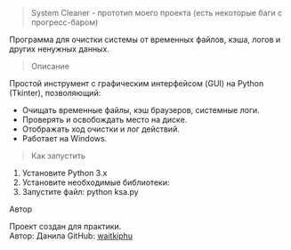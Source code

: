 > System Cleaner - прототип моего проекта (есть некоторые баги с прогресс-баром)

Программа для очистки системы от временных файлов, кэша, логов и других ненужных данных.

> Описание

Простой инструмент с графическим интерфейсом (GUI) на Python (Tkinter), позволяющий:

- Очищать временные файлы, кэш браузеров, системные логи.
- Проверять и освобождать место на диске.
- Отображать ход очистки и лог действий.
- Работает на Windows.

> Как запустить

1. Установите Python 3.x
2. Установите необходимые библиотеки:
3. Запустите файл: python ksa.py

 Автор

Проект создан для практики.  
Автор: Данила GitHub: [waitkiphu](https://github.com/waitkiphu)
